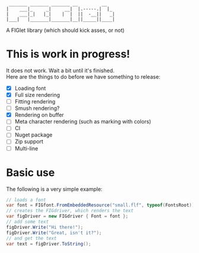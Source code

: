 ```
 _______ _______ _______ __         __   
|    ___|_     _|     __|  |.-----.|  |_ 
|    ___|_|   |_|    |  |  ||  -__||   _|
|___|   |_______|_______|__||_____||____|
```                                         

A FIGlet library (which should kick asses, or not)

# This is work in progress!

It does not work. Wait a bit until it's finished.  
Here are the things to do before we have something to release:  
- [x] Loading font
- [x] Full size rendering
- [ ] Fitting rendering
- [ ] Smush rendering?
- [x] Rendering on buffer
- [ ] Meta character rendering (such as marking with colors)
- [ ] CI
- [ ] Nuget package
- [ ] Zip support
- [ ] Multi-line

# Basic use

The following is a very simple example:

```csharp
// loads a font
var font = FIGfont.FromEmbeddedResource("small.flf", typeof(FontsRoot));
// creates the FIGdriver, which renders the text
var figDriver = new FIGdriver { Font = font };
// add some text
figDriver.Write("Hi there!");
figDriver.Write("Great, isn't it?");
// and get the text
var text = figDriver.ToString();
```
